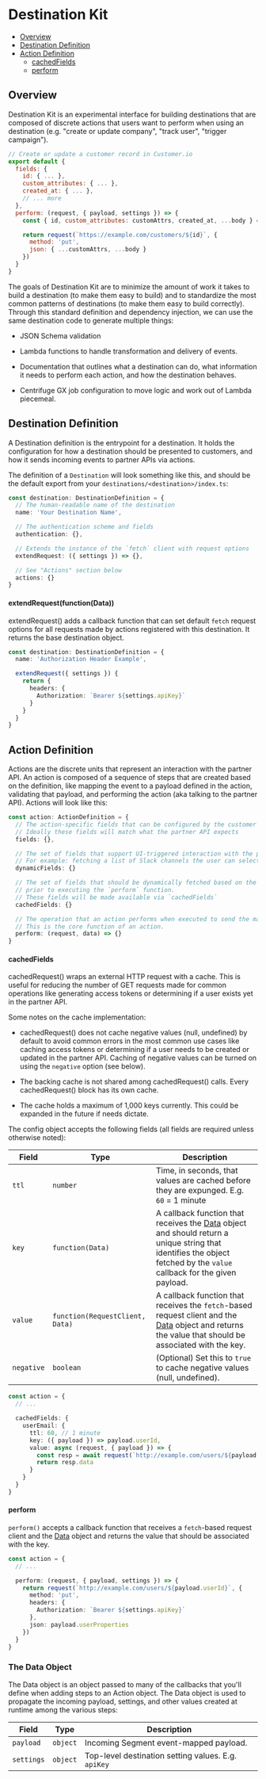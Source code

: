 # Destination Kit

<!-- ./node_modules/.bin/markdown-toc -i ./lib/destination-kit/README.md -->

<!-- toc -->

- [Overview](#overview)
- [Destination Definition](#destination-definition)
- [Action Definition](#action-definition)
  - [cachedFields](#cachedfields)
  - [perform](#perform)

<!-- tocstop -->

## Overview

Destination Kit is an experimental interface for building destinations that are composed of
discrete actions that users want to perform when using an destination (e.g. "create or update
company", "track user", "trigger campaign").

```js
// Create or update a customer record in Customer.io
export default {
  fields: {
    id: { ... },
    custom_attributes: { ... },
    created_at: { ... },
    // ... more
  },
  perform: (request, { payload, settings }) => {
    const { id, custom_attributes: customAttrs, created_at, ...body } = payload

    return request(`https://example.com/customers/${id}`, {
      method: 'put',
      json: { ...customAttrs, ...body }
    })
  }
}
```

The goals of Destination Kit are to minimize the amount of work it takes to build a destination (to
make them easy to build) and to standardize the most common patterns of destinations (to make them
easy to build correctly). Through this standard definition and dependency injection, we can use the same destination code to generate multiple things:

- JSON Schema validation

- Lambda functions to handle transformation and delivery of events.

- Documentation that outlines what a destination can do, what information it needs to perform each
  action, and how the destination behaves.

- Centrifuge GX job configuration to move logic and work out of Lambda piecemeal.

## Destination Definition

A Destination definition is the entrypoint for a destination. It holds the configuration for how a destination should be presented to customers, and how it sends incoming events to partner APIs via actions.

The definition of a `Destination` will look something like this, and should be the default export from your `destinations/<destination>/index.ts`:

```ts
const destination: DestinationDefinition = {
  // The human-readable name of the destination
  name: 'Your Destination Name',

  // The authentication scheme and fields
  authentication: {},

  // Extends the instance of the `fetch` client with request options
  extendRequest: ({ settings }) => {},

  // See "Actions" section below
  actions: {}
}
```

#### extendRequest(function(Data))

extendRequest() adds a callback function that can set default
`fetch` request options for all requests made by actions
registered with this destination. It returns the base destination object.

```ts
const destination: DestinationDefinition = {
  name: 'Authorization Header Example',

  extendRequest({ settings }) {
    return {
      headers: {
        Authorization: `Bearer ${settings.apiKey}`
      }
    }
  }
}
```

## Action Definition

Actions are the discrete units that represent an interaction with the partner API.
An action is composed of a sequence of steps that are created based on the definition,
like mapping the event to a payload defined in the action, validating that payload, and
performing the action (aka talking to the partner API). Actions will look like this:

```ts
const action: ActionDefinition = {
  // The action-specific fields that can be configured by the customer
  // Ideally these fields will match what the partner API expects
  fields: {},

  // The set of fields that support UI-triggered interaction with the partner API to fetch choices (using the authenticated account)
  // For example: fetching a list of Slack channels the user can select
  dynamicFields: {}

  // The set of fields that should be dynamically fetched based on the mapped payload
  // prior to executing the `perform` function.
  // These fields will be made available via `cachedFields`
  cachedFields: {}

  // The operation that an action performs when executed to send the mapped payload to the partner API
  // This is the core function of an action.
  perform: (request, data) => {}
}
```

#### cachedFields

cachedRequest() wraps an external HTTP request with a cache. This is useful for reducing the number
of GET requests made for common operations like generating access tokens or determining if a user
exists yet in the partner API.

Some notes on the cache implementation:

- cachedRequest() does not cache negative values (null, undefined) by default to avoid common errors
  in the most common use cases like caching access tokens or determining if a user needs to be
  created or updated in the partner API. Caching of negative values can be turned on using the
  `negative` option (see below).

- The backing cache is not shared among cachedRequest() calls. Every cachedRequest() block has its
  own cache.

- The cache holds a maximum of 1,000 keys currently. This could be expanded in the future if needs dictate.

The config object accepts the following fields (all fields are required unless otherwise noted):

| Field      | Type                            | Description                                                                                                                                                                               |
| ---------- | ------------------------------- | ----------------------------------------------------------------------------------------------------------------------------------------------------------------------------------------- |
| `ttl`      | `number`                        | Time, in seconds, that values are cached before they are expunged. E.g. `60` = 1 minute                                                                                                   |
| `key`      | `function(Data)`                | A callback function that receives the [Data](#the-data-object) object and should return a unique string that identifies the object fetched by the `value` callback for the given payload. |
| `value`    | `function(RequestClient, Data)` | A callback function that receives the `fetch`-based request client and the [Data](#the-data-object) object and returns the value that should be associated with the key.                  |
| `negative` | `boolean`                       | (Optional) Set this to `true` to cache negative values (null, undefined).                                                                                                                 |

```ts
const action = {
  // ...

  cachedFields: {
    userEmail: {
      ttl: 60, // 1 minute
      key: ({ payload }) => payload.userId,
      value: async (request, { payload }) => {
        const resp = await request(`http://example.com/users/${payload.userId}`)
        return resp.data
      }
    }
  }
}
```

#### perform

`perform()` accepts a callback function that receives a `fetch`-based request client and the [Data](#the-data-object)
object and returns the value that should be associated with the key.

```ts
const action = {
  // ...

  perform: (request, { payload, settings }) => {
    return request(`http://example.com/users/${payload.userId}`, {
      method: 'put',
      headers: {
        Authorization: `Bearer ${settings.apiKey}`
      },
      json: payload.userProperties
    })
  }
}
```

### The Data Object

The Data object is an object passed to many of the callbacks that you'll define when adding steps
to an Action object. The Data object is used to propagate the incoming payload, settings, and
other values created at runtime among the various steps:

| Field      | Type     | Description                                         |
| ---------- | -------- | --------------------------------------------------- |
| `payload`  | `object` | Incoming Segment event-mapped payload.              |
| `settings` | `object` | Top-level destination setting values. E.g. `apiKey` |

